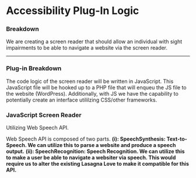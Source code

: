 

# Accessibility Plug-In Logic 

### Breakdown 

We are creating a screen reader that should allow an individual with sight impairments to be able to navigate a website via the screen reader. 

**********

### Plug-in Breakdown 

The code logic of the screen reader will be written in JavaScript. This JavaScript file will be hooked up to a PHP file that will enqueu the JS file to the website (WordPress). Additionally, with JS we have the capability to potentially create an interface utililzing CSS/other frameworks. 

### JavaScript Screen Reader

Utilizing Web Speech API. 

Web Speech API is composed of two parts. 
**(i): SpeechSynthesis: Text-to-Speech. We can utilize this to parse a website and produce a speech output.**
**(ii): SpeechRecognition: Speech Recognition. We can utilize this to make a user be able to navigate a websiter via speech. This would require us to alter the existing Lasagna Love to make it compatible for this API.**



